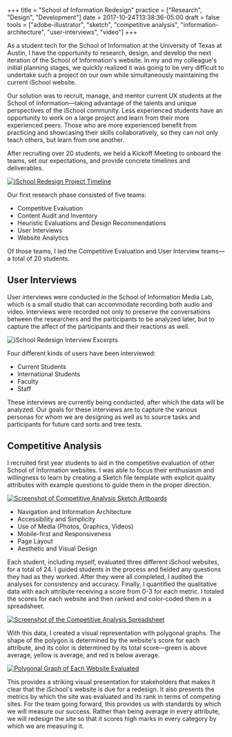 +++
title = "School of Information Redesign"
practice = ["Research", "Design", "Development"]
date = 2017-10-24T13:38:36-05:00
draft = false
tools = ["adobe-illustrator", "sketch", "competitive analysis", "information-architecture", "user-interviews", "video"] 
+++

As a student tech for the School of Information at the University of Texas at Austin, I have the opportunity to research, design, and develop the next iteration of the School of Information's website. In my and my colleague's initial planning stages, we quickly realized it was going to be very difficult to undertake such a project on our own while simultaneously maintaining the current iSchool website.

Our solution was to recruit, manage, and mentor current UX students at the School of Information—taking advantage of the talents and unique perspectives of the iSchool community. Less experienced students have an opportunity to work on a large project and learn from their more experienced peers. Those who are more experienced benefit from practicing and showcasing their skills collaboratively, so they can not only teach others, but learn from one another.

After recruiting over 20 students, we held a Kickoff Meeting to onboard the teams, set our expectations, and provide concrete timelines and deliverables.

[![iSchool Redesign Project Timeline](/img/ischool-timeline.png "iSchool Redesign Project Timeline")](/img/ischool-timeline.png "iSchool Redesign Project Timeline")


Our first research phase consisted of five teams:

* Competitive Evaluation
* Content Audit and Inventory
* Heuristic Evaluations and Design Recommendations
* User Interviews
* Website Analytics

Of those teams, I led the Competitive Evaluation and User Interview teams—a total of 20 students.

## User Interviews

User interviews were conducted in the School of Information Media Lab, which is a small studio that can accommodate recording both audio and video. Interviews were recorded not only to preserve the conversations between the researchers and the participants to be analyzed later, but to capture the affect of the participants and their reactions as well.

![iSchool Redesign Interview Excerpts](/img/ischool-interview-excerpt.gif "iSchool Redesign Interview Excerpts")

Four different kinds of users have been interviewed:

* Current Students
* International Students
* Faculty
* Staff

These interviews are currently being conducted, after which the data will be analyzed. Our goals for these interviews are to capture the various personas for whom we are designing as well as to source tasks and participants for future card sorts and tree tests.

## Competitive Analysis

I recruited first year students to aid in the competitive evaluation of other School of Information websites. I was able to focus their enthusiasm and willingness to learn by creating a Sketch file template with explicit quality attributes with example questions to guide them in the proper direction.

[![Screenshot of Competitive Analysis Sketch Artboards](/img/ischool-sketch-comp-analysis.png "Screenshot of Competitive Analysis Sketch Artboards")](/img/ischool-sketch-comp-analysis.png "Screenshot of Competitive Analysis Sketch Artboards")


* Navigation and Information Architecture
* Accessibility and Simplicity
* Use of Media (Photos, Graphics, Videos)
* Mobile-first and Responsiveness
* Page Layout
* Aesthetic and Visual Design


Each student, including myself, evaluated three different iSchool websites, for a total of 24. I guided students in the process and fielded any questions they had as they worked. After they were all completed, I audited the analyses for consistency and accuracy. Finally, I quantified the qualitative data with each attribute receiving a score from 0-3 for each metric. I totaled the scores for each website and then ranked and color-coded them in a spreadsheet.

[![Screenshot of the Competitive Analysis Spreadsheet](/img/ischool-spreadsheet-comp-analysis.png "Screenshot of the Competitive Analysis Spreadsheet")](/img/ischool-spreadsheet-comp-analysis.png "Screenshot of the Competitive Analysis Spreadsheet")

With this data, I created a visual representation with polygonal graphs. The shape of the polygon is determined by the website's score for each attribute, and its color is determined by its total score—green is above average, yellow is average, and red is below average.

[![Polygonal Graph of Each Website Evaluated](/img/ischool-polygon-comp-analysis.png "Polygonal Graph of Each Website Evaluated")](/img/ischool-polygon-comp-analysis.png)

This provides a striking visual presentation for stakeholders that makes it clear that the iSchool's website is due for a redesign. It also presents the metrics by which the site was evaluated and its rank in terms of competing sites. For the team going forward, this provides us with standards by which we will measure our success. Rather than being average in every attribute, we will redesign the site so that it scores high marks in every category by which we are measuring it.

